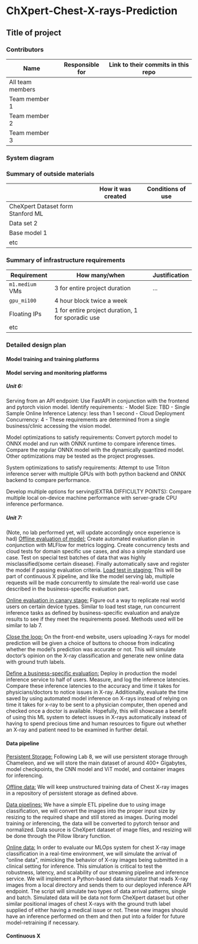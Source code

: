 # ChXpert-Chest-X-rays-Prediction


## Title of project

<!-- 
Discuss: Value proposition: Your will propose a machine learning system that can be 
used in an existing business or service. (You should not propose a system in which 
a new business or service would be developed around the machine learning system.) 
Describe the value proposition for the machine learning system. What’s the (non-ML) 
status quo used in the business or service? What business metric are you going to be 
judged on? (Note that the “service” does not have to be for general users; you can 
propose a system for a science problem, for example.)
-->

### Contributors

<!-- Table of contributors and their roles. 
First row: define responsibilities that are shared by the team. 
Then, each row after that is: name of contributor, their role, and in the third column, 
you will link to their contributions. If your project involves multiple repos, you will 
link to their contributions in all repos here. -->

| Name                            | Responsible for | Link to their commits in this repo |
|---------------------------------|-----------------|------------------------------------|
| All team members                |                 |                                    |
| Team member 1                   |                 |                                    |
| Team member 2                   |                 |                                    |
| Team member 3                   |                 |                                    |



### System diagram

<!-- Overall digram of system. Doesn't need polish, does need to show all the pieces. 
Must include: all the hardware, all the containers/software platforms, all the models, 
all the data. -->

### Summary of outside materials

<!-- In a table, a row for each dataset, foundation model. 
Name of data/model, conditions under which it was created (ideally with links/references), 
conditions under which it may be used. -->

|              | How it was created | Conditions of use |
|--------------|--------------------|-------------------|
| CheXpert Dataset form Stanford ML   |  |                    |
| Data set 2   |                    |                   |
| Base model 1 |                    |                   |
| etc          |                    |                   |


### Summary of infrastructure requirements

<!-- Itemize all your anticipated requirements: What (`m1.medium` VM, `gpu_mi100`), 
how much/when, justification. Include compute, floating IPs, persistent storage. 
The table below shows an example, it is not a recommendation. -->

| Requirement     | How many/when                                     | Justification |
|-----------------|---------------------------------------------------|---------------|
| `m1.medium` VMs | 3 for entire project duration                     | ...           |
| `gpu_mi100`     | 4 hour block twice a week                         |               |
| Floating IPs    | 1 for entire project duration, 1 for sporadic use |               |
| etc             |                                                   |               |

### Detailed design plan

<!-- In each section, you should describe (1) your strategy, (2) the relevant parts of the 
diagram, (3) justification for your strategy, (4) relate back to lecture material, 
(5) include specific numbers. -->

#### Model training and training platforms

<!-- Make sure to clarify how you will satisfy the Unit 4 and Unit 5 requirements, 
and which optional "difficulty" points you are attempting. -->

#### Model serving and monitoring platforms

<!-- Make sure to clarify how you will satisfy the Unit 6 and Unit 7 requirements, 
and which optional "difficulty" points you are attempting. -->
##### Unit 6:
Serving from an API endpoint:
	Use FastAPI in conjunction with the frontend and pytorch vision model.
Identify requirements:
    - Model Size: TBD
    - Single Sample Online Inference Latency: less than 1 second
    - Cloud Deployment Concurrency: 4
    - These requirements are determined from a single business/clinic accessing the vision model.
 
Model optimizations to satisfy requirements:
	Convert pytorch model to ONNX model and run with ONNX runtime to compare inference times. Compare the regular ONNX model with the dynamically quantized model. Other optimizations may be tested as the project progresses. 

System optimizations to satisfy requirements:
	Attempt to use Triton inference server with multiple GPUs with both python backend and ONNX backend to compare performance. 

Develop multiple options for serving(EXTRA DIFFICULTY POINTS):
	Compare multiple local on-device machine performance with server-grade CPU inference performance. 

##### Unit 7:
(Note, no lab performed yet, will update accordingly once experience is had)
<ins>Offline evaluation of model:</ins>
	Create automated evaluation plan in conjunction with MLFlow for metrics logging. Create concurrency tests and cloud tests for domain specific use cases, and also a simple standard use case. Test on special test batches of data that was highly misclassified(some certain disease). 
	Finally automatically save and register the model if passing evaluation criteria.
<ins>Load test in staging:</ins>
	This will be part of continuous X pipeline, and like the model serving lab, multiple requests will be made concurrently to simulate the real-world use case described in the business-specific evaluation part. 

<ins>Online evaluation in canary stage:</ins>
	Figure out a way to replicate real world users on certain device types. Similar to load test stage, run concurrent inference tasks as defined by business-specific evaluation and analyze results to see if they meet the requirements posed. Methods used will be similar to lab 7.

<ins>Close the loop:</ins>
	On the front-end website, users uploading X-rays for model prediction will be given a choice of buttons to choose from indicating whether the model’s prediction was accurate or not. This will simulate doctor’s opinion on the X-ray classification and generate new online data with ground truth labels. 

<ins>Define a business-specific evaluation:</ins>
	Deploy in production the model inference service to half of users. Measure, and log the inference latencies. Compare these inference latencies to the accuracy and time it takes for physicians/doctors to notice issues in X-ray. Additionally, evaluate the time saved by using automated model inference on X-rays instead of relying on time it takes for x-ray to be sent to a physician computer, then opened and checked once a doctor is available. Hopefully, this will showcase a benefit of using this ML system to detect issues in X-rays automatically instead of having to spend precious time and human resources to figure out whether an X-ray and patient need to be examined in further detail. 


#### Data pipeline

<!-- Make sure to clarify how you will satisfy the Unit 8 requirements,  and which 
optional "difficulty" points you are attempting. -->

<ins>Persistent Storage:</ins>
	Following Lab 8, we will use persistent storage through Chameleon, and we will store the main dataset of around 400+ Gigabytes, model checkpoints, the CNN model and ViT model, and container images for inferencing. 

<ins>Offline data:</ins>
	We will keep unstructured training data of Chest X-ray images in a repository of persistent storage as defined above.

<ins>Data pipelines:</ins>
	We have a simple ETL pipeline due to using image classification, we will convert the images into the proper input size by resizing to the required shape and still stored as images. During model training or inferencing, the data will be converted to pytorch tensor and normalized. Data source is CheXpert dataset of image files, and resizing will be done through the Pillow library function. 

<ins>Online data:</ins>
	In order to evaluate our MLOps system for chest X-ray image classification in a real-time environment, we will simulate the arrival of "online data", mimicking the behavior of X-ray images being submitted in a clinical setting for inference. This simulation is critical to test the robustness, latency, and scalability of our streaming pipeline and inference service.
We will implement a Python-based data simulator that reads X-ray images from a local directory and sends them to our deployed inference API endpoint. The script will simulate two types of data arrival patterns, single and batch. Simulated data will be data not form CheXpert dataset but other similar positional images of chest X-rays with the ground truth label supplied of either having a medical issue or not. These new images should have an inference performed on them and then put into a folder for future model-retraining if necessary. 


#### Continuous X

<!-- Make sure to clarify how you will satisfy the Unit 3 requirements,  and which 
optional "difficulty" points you are attempting. -->


